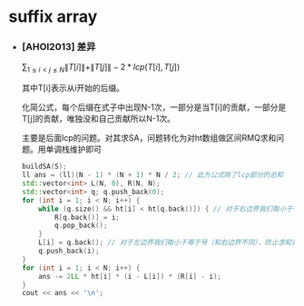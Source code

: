 # suffix array
* 	### [AHOI2013] 差异
    $\sum_{1\leq i< j\leq N}{\|T[i]\| + \|T[j]\| - 2 * lcp(T[i], T[j])}$
    
    其中T[i]表示从i开始的后缀。
    
    化简公式，每个后缀在式子中出现N-1次，一部分是当T[i]的贡献，一部分是T[j]的贡献，唯独没和自己贡献所以N-1次。

    主要是后面lcp的问题。对其求SA，问题转化为对ht数组做区间RMQ求和问题。用单调栈维护即可
    ```c++
    buildSA(S); 
    ll ans = (ll)(N - 1) * (N + 1) * N / 2; // 此为公式除了lcp部分的总和
    std::vector<int> L(N, 0), R(N, N); 
    std::vector<int> q; q.push_back(0);
    for (int i = 1; i < N; i++) {
        while (q.size() && ht[i] < ht[q.back()]) { // 对于右边界我们取小于号
            R[q.back()] = i;
            q.pop_back();
        }
        L[i] = q.back(); // 对于左边界我们取小于等于号（和右边界不同），防止求和重复或遗漏
        q.push_back(i);
    }
    for (int i = 1; i < N; i++) {
        ans -= 2LL * ht[i] * (i - L[i]) * (R[i] - i);
    }
    cout << ans << '\n';
    ```